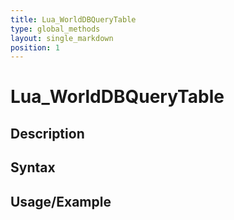 ```yaml
---
title: Lua_WorldDBQueryTable
type: global_methods
layout: single_markdown
position: 1
---
```


# Lua_WorldDBQueryTable

## Description

## Syntax

## Usage/Example


